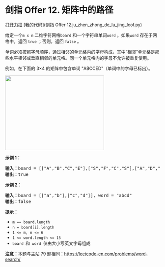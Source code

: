 # 剑指 Offer 12. 矩阵中的路径

[打开力扣](https://leetcode.cn/problems/ju-zhen-zhong-de-lu-jing-lcof) [我的代码](剑指 Offer 12.ju_zhen_zhong_de_lu_jing_lcof.py)

给定一个<code>m x n</code> 二维字符网格<code>board</code> 和一个字符串单词<code>word</code> 。如果<code>word</code> 存在于网格中，返回 <code>true</code> ；否则，返回 <code>false</code> 。

单词必须按照字母顺序，通过相邻的单元格内的字母构成，其中“相邻”单元格是那些水平相邻或垂直相邻的单元格。同一个单元格内的字母不允许被重复使用。



例如，在下面的 3×4 的矩阵中包含单词 "ABCCED"（单词中的字母已标出）。

<img alt="" src="https://assets.leetcode.com/uploads/2020/11/04/word2.jpg" style="width: 322px; height: 242px;" />



<strong>示例 1：</strong>

<pre>
<strong>输入：</strong>board = [["A","B","C","E"],["S","F","C","S"],["A","D","E","E"]], word = "ABCCED"
<strong>输出：</strong>true
</pre>

<strong>示例 2：</strong>

<pre>
<strong>输入：</strong>board = [["a","b"],["c","d"]], word = "abcd"
<strong>输出：</strong>false
</pre>



<strong>提示：</strong>

<ul>
	<li><code>m == board.length</code></li>
	<li><code>n = board[i].length</code></li>
	<li><code>1 <= m, n <= 6</code></li>
	<li><code>1 <= word.length <= 15</code></li>
	<li><code>board </code>和<code> word </code>仅由大小写英文字母组成</li>
</ul>

<strong>注意：</strong>本题与主站 79 题相同：<a href="https://leetcode-cn.com/problems/word-search/">https://leetcode-cn.com/problems/word-search/</a>
